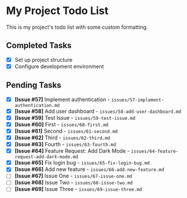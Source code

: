 # My Project Todo List

This is my project's todo list with some custom formatting.

## Completed Tasks
- [x] Set up project structure
- [x] Configure development environment

## Pending Tasks
- [x] **[Issue #57]** Implement authentication - `issues/57-implement-authentication.md`
- [x] **[Issue #58]** Add user dashboard - `issues/58-add-user-dashboard.md`
- [x] **[Issue #59]** Test Issue - `issues/59-test-issue.md`
- [x] **[Issue #60]** First - `issues/60-first.md`
- [x] **[Issue #61]** Second - `issues/61-second.md`
- [x] **[Issue #62]** Third - `issues/62-third.md`
- [x] **[Issue #63]** Fourth - `issues/63-fourth.md`
- [x] **[Issue #64]** Feature Request: Add Dark Mode - `issues/64-feature-request-add-dark-mode.md`
- [x] **[Issue #65]** Fix login bug - `issues/65-fix-login-bug.md`
- [x] **[Issue #66]** Add new feature - `issues/66-add-new-feature.md`
- [ ] **[Issue #67]** Issue One - `issues/67-issue-one.md`
- [ ] **[Issue #68]** Issue Two - `issues/68-issue-two.md`
- [ ] **[Issue #69]** Issue Three - `issues/69-issue-three.md`
